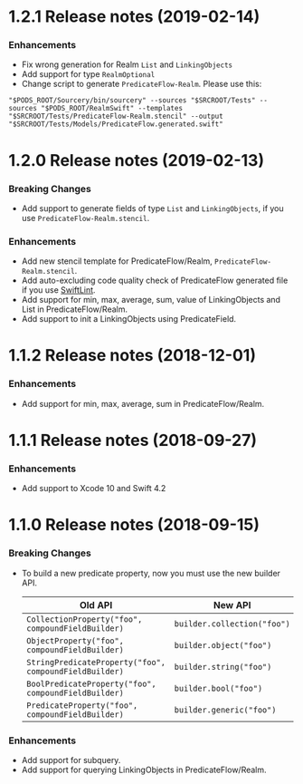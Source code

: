 1.2.1 Release notes (2019-02-14)
=============================================================
### Enhancements
* Fix wrong generation for Realm `List` and `LinkingObjects`
* Add support for type `RealmOptional`
* Change script to generate `PredicateFlow-Realm`. Please use this:
```   
"$PODS_ROOT/Sourcery/bin/sourcery" --sources "$SRCROOT/Tests" --sources "$PODS_ROOT/RealmSwift" --templates "$SRCROOT/Tests/PredicateFlow-Realm.stencil" --output "$SRCROOT/Tests/Models/PredicateFlow.generated.swift"
```

1.2.0 Release notes (2019-02-13)
=============================================================
### Breaking Changes
* Add support to generate fields of type `List` and `LinkingObjects`, if you use `PredicateFlow-Realm.stencil`.

### Enhancements
* Add new stencil template for PredicateFlow/Realm, `PredicateFlow-Realm.stencil`.
* Add auto-excluding code quality check of PredicateFlow generated file if you use [SwiftLint](https://github.com/realm/SwiftLint).
* Add support for min, max, average, sum, value of LinkingObjects and List in PredicateFlow/Realm.
* Add support to init a LinkingObjects using PredicateField.

1.1.2 Release notes (2018-12-01)
=============================================================

### Enhancements
* Add support for min, max, average, sum in PredicateFlow/Realm.

1.1.1 Release notes (2018-09-27)
=============================================================

### Enhancements
* Add support to Xcode 10 and Swift 4.2

1.1.0 Release notes (2018-09-15)
=============================================================

### Breaking Changes
* To build a new predicate property, now you must use the new builder API.

  | Old API                                                | New API                     |
  |--------------------------------------------------------|-----------------------------|
  | `CollectionProperty("foo", compoundFieldBuilder)`      | `builder.collection("foo")` |
  | `ObjectProperty("foo", compoundFieldBuilder)`          | `builder.object("foo")`     |
  | `StringPredicateProperty("foo", compoundFieldBuilder)` | `builder.string("foo")`     |
  | `BoolPredicateProperty("foo", compoundFieldBuilder)`   | `builder.bool("foo")`       |
  | `PredicateProperty("foo", compoundFieldBuilder)`       | `builder.generic("foo")`    |

### Enhancements
* Add support for subquery.
* Add support for querying LinkingObjects in PredicateFlow/Realm.
